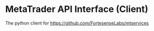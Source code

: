 # MetaTrader API Interface (Client)

The python client for https://github.com/FortesenseLabs/mtservices
